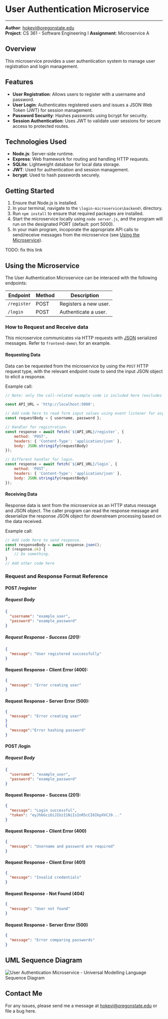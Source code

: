 # User Authentication Microservice

---

**Author**: hokevi@oregonstate.edu  
**Project**: CS 361 - Software Engineering I
**Assignment**: Microservice A

## Overview

This microservice provides a user authentication system to manage user registration and login management.

## Features
*   **User Registration**: Allows users to register with a username and password.
*   **User Login**: Authenticates registered users and issues a JSON Web Token (JWT) for session management.
*    **Password Security**: Hashes passwords using bcrypt for security.
*    **Session Authentication**: Uses JWT to validate user sessions for secure access to protected routes.

## Technologies Used
- **Node.js**: Server-side runtime.
- **Express**: Web framework for routing and handling HTTP requests.
- **SQLite**: Lightweight database for local data storage.
- **JWT**: Used for authentication and session management.
- **bcrypt**: Used to hash passwords securely.

## Getting Started
1.  Ensure that Node.js is installed.
2.  In your terminal, navigate to the `\login-microservice\backend\` directory.
3.  Run `npm install` to ensure that required packages are installed.
4.  Start the microservice locally using `node server.js`, and the program will run on the designated PORT (default: port 5000).
5.  In your main program, incoporate the appropriate API calls to send/receive messages from the microservice (see [Using the Microservice](#using-the-microservice)).

TODO: fix this link

## Using the Microservice
The User Authentication Microservice can be interaced with the following endpoints:

| Endpoint    | Method | Description           |
| ----------- | ------ | --------------------- |
| `/register` |  POST  | Registers a new user. |
| `/login`    |  POST  | Authenticate a user.  |

### How to Request and Receive data
This microservice communicates via HTTP requests with [JSON](https://en.wikipedia.org/wiki/JSON) serialized messages. Refer to `frontend-demo\` for an example.

#### Requesting Data
Data can be requested from the microservice by using the `POST` HTTP request type, with the relevant endpoint route to send the input JSON object to elicit a response.

Example call:
```JavaScript
// Note: only the call-related example code is included here (excludes HTML form inputs and other JavaScript).

const API_URL = 'http://localhost:5000';

// Add code here to read form input values using event listener for async function.
const requestBody = { username, password };

// Handler for registration.
const response = await fetch(`${API_URL}/register`, {
    method: 'POST',
    headers: { 'Content-Type': 'application/json' },
    body: JSON.stringify(requestBody)
});

// Different handler for login.
const response = await fetch(`${API_URL}/login`, {
    method: 'POST',
    headers: { 'Content-Type': 'application/json' },
    body: JSON.stringify(requestBody)
});

```

#### Receiving Data
Response data is sent from the microservice as an HTTP status message and JSON object. The caller program can read the response message and deserialize the response JSON object for downstream processing based on the data received.

Example call: 
```JavaScript
// Add code here to send response.
const responseBody = await response.json();
if (response.ok) {
    // Do something.
} 
// Add other code here
```

### Request and Response Format Reference
#### POST /register
##### Request Body
```json
{
  "username": "example_user",
  "password": "example_password"
}
```

##### Request Response - Success (201):
```json
{
  "message": "User registered successfully"
}
```


#### Request Response - Client Error (400):
```json
{
  "message": "Error creating user"
}
```

#### Request Response - Server Error (500):
```json
{
  "message": "Error creating user"
}
{
  "message":"Error hashing password"
}
```

#### POST /login
##### Request Body
```json
{
  "username": "example_user",
  "password": "example_password"
}
```

#### Request Response - Success (201):
```json
{
  "message": "Login successful",
  "token": "eyJhbGciOiJIUzI1NiIsInR5cCI6IkpXVCJ9..."
}
```

#### Request Response - Client Error (400)
```json
{
  "message": "Username and password are required"
}
```

#### Request Response - Client Error (401)
```json
{
  "message": "Invalid credentials"
}
```


#### Request Response - Not Found (404)
```json
{
  "message": "User not found"
}
```

#### Request Response - Server Error (500)
```json
{
  "message": "Error comparing passwords"
}
```

## UML Sequence Diagram
![User Authentication Microservice - Universal Modelling Language Sequence Diagram](uml.png)


## Contact Me 
For any issues, please send me a message at hokevi@oregonstate.edu or file a bug here.